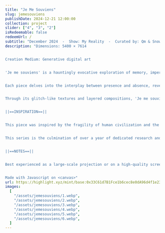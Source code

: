 ```yaml
---
title: "Je Me Souviens"
slug: jemesouviens
publishDate: 2024-12-21 12:00:00
collection: project
slider: ["4", "3", "2"]
isRedeemable: false
redeemUrl: /
subtitle: "December 2024  -  Show: My Reality  -  Curated by: Qm & Snow  -  Hosted by: Cloud Art Museum"
description: "Dimensions: 5400 × 7614


Creation Medium: Generative digital art


'Je me souviens' is a hauntingly evocative exploration of memory, impermanence, and the passage of time. Rooted in the spirit of nostalgia and loss, the collection captures the echoes of what once was — decayed cityscapes, fragmented structures, and spectral presences that linger like afterimages in the mind.


Each piece delves into the interplay between presence and absence, revealing the liminal spaces where history fades and the remnants of the past whisper their stories. The title, drawn from the iconic Québecois motto, transcends its origin to embody a universal reflection on collective and personal memory — what we carry forward, what we leave behind, and what persists despite the erasure of time.


Through its glitch-like textures and layered compositions, 'Je me souviens' invites viewers to reflect on their own connections to place, memory, and the inevitable transformation of all things.


||==INSPIRATION==||


This piece was inspired by the fragility of human civilization and the fleeting traces we leave behind. Influenced by themes of erosion and memory, it explores how time transforms our biggest achievement into mere echoes, leaving behind empty shells of what once was.


This series is the culmination of over a year of dedicated research and study into texture creation, utilizing particle systems and Perlin noise as a way to convey the essence of disintegration and loss.


||==NOTES==||


Best experienced as a large-scale projection or on a high-quality screen to emphasize its luminous contrasts and textures (4k). Physical print available on demand


Made with Javascript on <canvas>"
url: https://highlight.xyz/mint/base:0x33C61d7B1Fce1b6cec8e0dA96d4f1e2393A783d4
images:
  [
    "/assets/jemesouviens/1.webp",
    "/assets/jemesouviens/2.webp",
    "/assets/jemesouviens/3.webp",
    "/assets/jemesouviens/4.webp",
    "/assets/jemesouviens/5.webp",
    "/assets/jemesouviens/6.webp",
  ]
---
```

